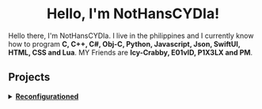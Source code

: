 <h1 align="center">Hello, I'm NotHansCYDIa!  </h1>

Hello there, I'm NotHansCYDIa. I live in the philippines and I currently know how to program <b>C, C++, C#, Obj-C, Python, Javascript, Json, SwiftUI, HTML, CSS and Lua</b>. MY Friends are <b>Icy-Crabby, E01vlD, P1X3LX and PM</b>.
  
 
<h2>Projects</h2>

<details><summary><b><a href="https://github.com/NotHansCYDIa/Reconfigurationed">Reconfigurationed</a></b></summary>
<p>

```markdown

# Reconfigurationed
| A terminal alt with custom commands
| made with C# on a macOS

# Compatible
| MacOS: Compatible
| Linux: Compatible
| Windows: Compatible (Only Method)
```



</p>
</details>





  
  
<!---!

NotHansCYDIa/NotHansCYDIa is a ✨ special ✨ repository because its `README.md` (this file) appears on your GitHub profile.
You can click the Preview link to take a look at your changes.
--->

